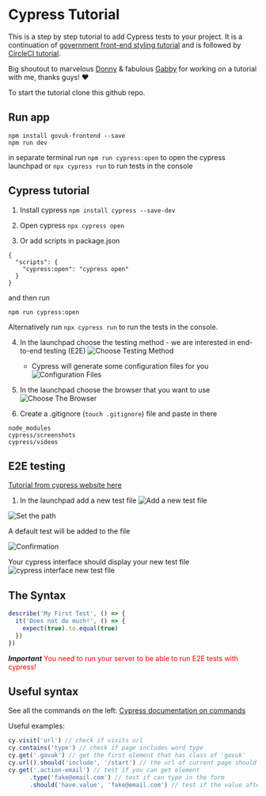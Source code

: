 # Cypress Tutorial

This is a step by step tutorial to add Cypress tests to your project. It is a continuation of [government front-end styling tutorial](https://github.com/PatMiekina/gov-styling) and is followed by [CircleCI tutorial](https://github.com/PatMiekina/circleCI-tutorial).

Big shoutout to marvelous [Donny](https://github.com/donnyhyon) & fabulous [Gabby](https://github.com/gab-bernotaite) for working on a tutorial with me, thanks guys! ❤️

To start the tutorial clone this github repo.

## Run app
```
npm install govuk-frontend --save
npm run dev
```

in separate terminal run 
`npm run cypress:open` to open the cypress launchpad
or 
`npx cypress run` to run tests in the console

## Cypress tutorial
1. Install cypress
`npm install cypress --save-dev`

2. Open cypress
`npx cypress open`

3. Or add scripts in package.json
```
{
  "scripts": {
    "cypress:open": "cypress open"
  }
}
```

and then run

`npm run cypress:open`

Alternatively run `npx cypress run` to run the tests in the console.

4. In the launchpad choose the testing method - we are interested in end-to-end testing (E2E)
![Choose Testing Method](https://docs.cypress.io/_nuxt/img/choose-testing-type.a397de3.png)
    - Cypress will generate some configuration files for you
    ![Configuration Files](https://docs.cypress.io/_nuxt/img/scaffolded-files.a797120.png)

5. In the launchpad choose the browser that you want to use
![Choose The Browser](https://docs.cypress.io/_nuxt/img/select-browser.b7ecf05.png)

6. Create a .gitignore (`touch .gitignore`) file and paste in there

```
node_modules
cypress/screenshots
cypress/videos
```


## E2E testing
[Tutorial from cypress website here](https://docs.cypress.io/guides/end-to-end-testing/writing-your-first-end-to-end-test#What-you-ll-learn)

1. In the launchpad add a new test file
![Add a new test file](https://docs.cypress.io/_nuxt/img/create-new-empty-spec.08c8dab.png)

![Set the path](https://docs.cypress.io/_nuxt/img/enter-path-for-new-spec.474c3f4.png)

A default test will be added to the file

![Confirmation](https://docs.cypress.io/_nuxt/img/new-spec-added-confirmation.bb3adda.png)

Your cypress interface should display your new test file
![cypress interface new test file](https://docs.cypress.io/_nuxt/img/spec-list-with-new-spec.61d015d.png)

## The Syntax
```javascript
describe('My First Test', () => {
  it('Does not do much!', () => {
    expect(true).to.equal(true)
  })
})
```

***Important***
<span style="color:red">You need to run your server to be able to run E2E tests with cypress!</span>

## Useful syntax

See all the commands on the left:
[Cypress documentation on commands](https://docs.cypress.io/api/commands/should)

Useful examples:

```javascript
cy.visit('url') // check if visits url
cy.contains('type') // check if page includes word type
cy.get('.govuk') // get the first element that has class of 'govuk'
cy.url().should('include', '/start') // the url of current page should do something ex. include '/start'
cy.get('.action-email') // test if you can get element
      .type('fake@email.com') // test if can type in the form
      .should('have.value', 'fake@email.com') // test if the value after typing is correct
```
